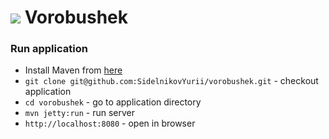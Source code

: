 # ![](https://raw.githubusercontent.com/SidelnikovYurii/switter/master/src/main/webapp/public/app/img/sparow-48x24.png) Vorobushek

### Run application

  * Install Maven from [here](http://maven.apache.org)
  * `git clone git@github.com:SidelnikovYurii/vorobushek.git` - checkout application
  * `cd vorobushek` - go to application directory
  * `mvn jetty:run` - run server
  * `http://localhost:8080` - open in browser
